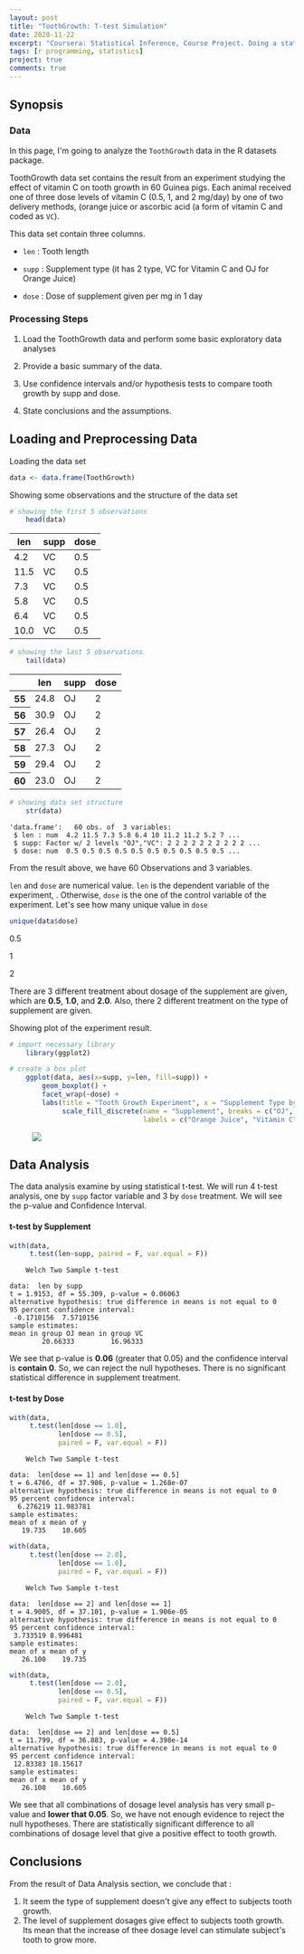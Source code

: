 ```yaml
---
layout: post
title: "ToothGrowth: T-test Simulation"
date: 2020-11-22
excerpt: "Coursera: Statistical Inference, Course Project. Doing a statistical analysis simulation on `ToothGrowth` dataset in R."
tags: [r programming, statistics]
project: true
comments: true
---
```


## Synopsis

### Data

In this page, I'm going to analyze the `ToothGrowth` data in the R datasets package.

ToothGrowth data set contains the result from an experiment studying the effect of vitamin C on tooth growth in 60 Guinea pigs. Each animal received one of three dose levels of vitamin C (0.5, 1, and 2 mg/day) by one of two delivery methods, (orange juice or ascorbic acid (a form of vitamin C and coded as `VC`). 

This data set contain three columns.

- `len`  : Tooth length

- `supp` : Supplement type (it has 2 type, VC for Vitamin C and OJ for Orange Juice)

- `dose` : Dose of supplement given per mg in 1 day

### Processing Steps

1. Load the ToothGrowth data and perform some basic exploratory data analyses

2. Provide a basic summary of the data.

3. Use confidence intervals and/or hypothesis tests to compare tooth growth by supp and dose.
4. State conclusions and the assumptions.

## Loading and Preprocessing Data

Loading the data set


```R
data <- data.frame(ToothGrowth)
```

Showing some observations and the structure of the data set


```R
# showing the first 5 observations
    head(data)
```


<table>
<thead><tr><th scope=col>len</th><th scope=col>supp</th><th scope=col>dose</th></tr></thead>
<tbody>
	<tr><td> 4.2</td><td>VC  </td><td>0.5 </td></tr>
	<tr><td>11.5</td><td>VC  </td><td>0.5 </td></tr>
	<tr><td> 7.3</td><td>VC  </td><td>0.5 </td></tr>
	<tr><td> 5.8</td><td>VC  </td><td>0.5 </td></tr>
	<tr><td> 6.4</td><td>VC  </td><td>0.5 </td></tr>
	<tr><td>10.0</td><td>VC  </td><td>0.5 </td></tr>
</tbody>
</table>




```R
# showing the last 5 observations
    tail(data)
```


<table>
<thead><tr><th></th><th scope=col>len</th><th scope=col>supp</th><th scope=col>dose</th></tr></thead>
<tbody>
	<tr><th scope=row>55</th><td>24.8</td><td>OJ  </td><td>2   </td></tr>
	<tr><th scope=row>56</th><td>30.9</td><td>OJ  </td><td>2   </td></tr>
	<tr><th scope=row>57</th><td>26.4</td><td>OJ  </td><td>2   </td></tr>
	<tr><th scope=row>58</th><td>27.3</td><td>OJ  </td><td>2   </td></tr>
	<tr><th scope=row>59</th><td>29.4</td><td>OJ  </td><td>2   </td></tr>
	<tr><th scope=row>60</th><td>23.0</td><td>OJ  </td><td>2   </td></tr>
</tbody>
</table>




```R
# showing data set structure
    str(data)
```

    'data.frame':	60 obs. of  3 variables:
     $ len : num  4.2 11.5 7.3 5.8 6.4 10 11.2 11.2 5.2 7 ...
     $ supp: Factor w/ 2 levels "OJ","VC": 2 2 2 2 2 2 2 2 2 2 ...
     $ dose: num  0.5 0.5 0.5 0.5 0.5 0.5 0.5 0.5 0.5 0.5 ...
    

From the result above, we have 60 Observations and 3 variables.

`len` and `dose` are numerical value. `len` is the dependent variable of the experiment, . Otherwise, `dose` is the one of the control variable of the experiment. Let's see how many unique value in `dose`


```R
unique(data$dose)
```

0.5

1

2


There are 3 different treatment about dosage of the supplement are given, which are **0.5**, **1.0**, and **2.0**. Also, there 2 different treatment on the type of supplement are given.

Showing plot of the experiment result.


```R
# import necessary library
    library(ggplot2)

# create a box plot
    ggplot(data, aes(x=supp, y=len, fill=supp)) + 
        geom_boxplot() +
        facet_wrap(~dose) +
        labs(title = "Tooth Growth Experiment", x = "Supplement Type by Dosage", y = "Tooth Length") +
             scale_fill_discrete(name = "Supplement", breaks = c("OJ", "VC"), 
                                 labels = c("Orange Juice", "Vitamin C"))
```

<figure>
    <a href="/images/stat/plot1.png"><img src="/assets/img/project/stat/output_17_0.png"></a>
</figure>  
 

## Data Analysis

The data analysis examine by using statistical t-test. We will run 4 t-test analysis, one by `supp` factor variable and 3 by `dose` treatment. We will see the p-value and Confidence Interval.


#### **t-test by Supplement**



```R
with(data, 
     t.test(len~supp, paired = F, var.equal = F))
```


    
    	Welch Two Sample t-test
    
    data:  len by supp
    t = 1.9153, df = 55.309, p-value = 0.06063
    alternative hypothesis: true difference in means is not equal to 0
    95 percent confidence interval:
     -0.1710156  7.5710156
    sample estimates:
    mean in group OJ mean in group VC 
            20.66333         16.96333 
    


We see that p-value is **0.06** (greater that 0.05) and the confidence interval is **contain 0**. So, we can reject the null hypotheses. There is no significant statistical difference in supplement treatment.

#### **t-test by Dose**



```R
with(data, 
     t.test(len[dose == 1.0],
            len[dose == 0.5],
            paired = F, var.equal = F))
```


    
    	Welch Two Sample t-test
    
    data:  len[dose == 1] and len[dose == 0.5]
    t = 6.4766, df = 37.986, p-value = 1.268e-07
    alternative hypothesis: true difference in means is not equal to 0
    95 percent confidence interval:
      6.276219 11.983781
    sample estimates:
    mean of x mean of y 
       19.735    10.605 
    



```R
with(data, 
     t.test(len[dose == 2.0],
            len[dose == 1.0],
            paired = F, var.equal = F))
```


    
    	Welch Two Sample t-test
    
    data:  len[dose == 2] and len[dose == 1]
    t = 4.9005, df = 37.101, p-value = 1.906e-05
    alternative hypothesis: true difference in means is not equal to 0
    95 percent confidence interval:
     3.733519 8.996481
    sample estimates:
    mean of x mean of y 
       26.100    19.735 
    



```R
with(data, 
     t.test(len[dose == 2.0],
            len[dose == 0.5],
            paired = F, var.equal = F))
```


    
    	Welch Two Sample t-test
    
    data:  len[dose == 2] and len[dose == 0.5]
    t = 11.799, df = 36.883, p-value = 4.398e-14
    alternative hypothesis: true difference in means is not equal to 0
    95 percent confidence interval:
     12.83383 18.15617
    sample estimates:
    mean of x mean of y 
       26.100    10.605 
    


We see that all combinations of dosage level analysis has very small p-value and **lower that 0.05**. So, we have not enough evidence to reject the null hypotheses. There are statistically significant difference to all combinations of dosage level that give a positive effect to tooth growth.

## Conclusions

From the result of Data Analysis section, we conclude that :

1. It seem the type of supplement doesn't give any effect to subjects tooth growth.
2. The level of supplement dosages give effect to subjects tooth growth. Its mean that the increase of thee dosage level can stimulate subject's tooth to grow more.

